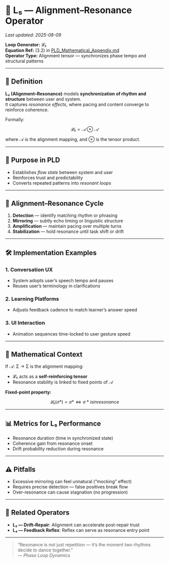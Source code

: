 # 🎼 L₅ — Alignment–Resonance Operator

_Last updated: 2025-08-09_

**Loop Generator:** 𝓛₅  
**Equation Ref:** (3.2) in [PLD_Mathematical_Appendix.md](../../01_phase_loop_dynamics/PLD_Mathematical_Appendix.md)  
**Operator Type:** Alignment tensor — synchronizes phase tempo and structural patterns

---

## 📖 Definition

**L₅ (Alignment–Resonance)** models **synchronization of rhythm and structure** between user and system.  
It captures *resonance effects*, where pacing and content converge to reinforce coherence.

Formally:  
```math
𝓛₅ = 𝒜 ⊗ 𝒜
```
where 𝒜 is the alignment mapping, and ⊗ is the tensor product.

---

## 🎯 Purpose in PLD

- Establishes *flow state* between system and user  
- Reinforces trust and predictability  
- Converts repeated patterns into *resonant loops*

---

## 🔄 Alignment–Resonance Cycle

1. **Detection** — identify matching rhythm or phrasing  
2. **Mirroring** — subtly echo timing or linguistic structure  
3. **Amplification** — maintain pacing over multiple turns  
4. **Stabilization** — hold resonance until task shift or drift

---

## 🛠 Implementation Examples

### 1. **Conversation UX**
- System adopts user’s speech tempo and pauses
- Reuses user’s terminology in clarifications

### 2. **Learning Platforms**
- Adjusts feedback cadence to match learner’s answer speed

### 3. **UI Interaction**
- Animation sequences time-locked to user gesture speed

---

## 🔗 Mathematical Context

If 𝒜: Σ → Σ is the alignment mapping:  
- 𝓛₅ acts as a **self-reinforcing tensor**  
- Resonance stability is linked to fixed points of 𝒜

**Fixed-point property:**  
```math
𝓛₅(σ*) = σ*  ⇔  σ* is in resonance
```

---

## 📊 Metrics for L₅ Performance

- Resonance duration (time in synchronized state)  
- Coherence gain from resonance onset  
- Drift probability reduction during resonance

---

## ⚠️ Pitfalls

- Excessive mirroring can feel unnatural (“mocking” effect)  
- Requires precise detection — false positives break flow  
- Over-resonance can cause stagnation (no progression)

---

## 📌 Related Operators

- **L₂ — Drift–Repair**: Alignment can accelerate post-repair trust  
- **L₄ — Feedback Reflex**: Reflex can serve as resonance entry point

---

> “Resonance is not just repetition — it’s the moment two rhythms decide to dance together.”  
> — *Phase Loop Dynamics*
